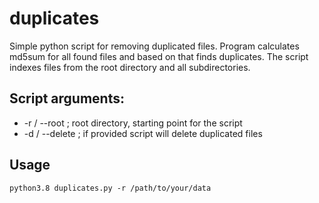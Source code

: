 # duplicates
Simple python script for removing duplicated files. Program calculates md5sum for all found files and based on that finds duplicates. The script indexes files from the root directory and all subdirectories.

## Script arguments:
- -r / --root ;    root directory, starting point for the script 
- -d / --delete ;   if provided script will delete duplicated files

## Usage
<code>python3.8 duplicates.py -r /path/to/your/data</code>
